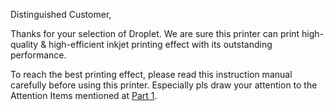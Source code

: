 Distinguished Customer,

Thanks for your selection of Droplet. We are sure this printer can print high-quality & high-efficient inkjet printing effect with its outstanding performance.

To reach the best printing effect, please read this instruction manual carefully before using this printer. Especially pls draw your attention to the Attention Items mentioned at [Part 1](https://b.xdmro.com/1 "PART 1 ATTENTIONS").

